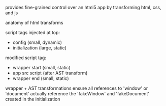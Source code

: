 provides fine-grained control over an html5 app
by transforming html, css, and js


anatomy of html transforms

script tags injected at top:
* config (small, dynamic)
* initialization (large, static)

modified script tag:
* wrapper start (small, static)
* app src script (after AST transform)
* wrapper end (small, static)

wrapper + AST transformations ensure all references to 'window' or 'document'
actually reference the 'fakeWindow' and 'fakeDocument' created in the initialization